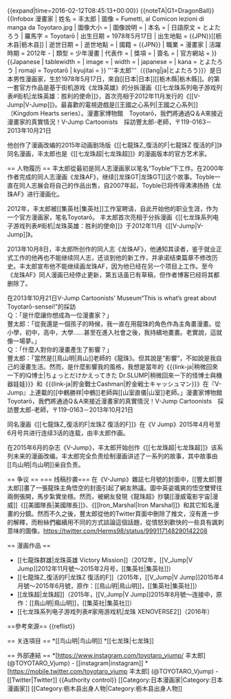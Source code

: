 {{expand|time=2016-02-12T08:45:13+00:00}}
{{noteTA|G1=DragonBall}}
{{Infobox 漫畫家
| 姓名       = 丰太郎
| 圖像       = Fumetti, al Comicon lezioni di manga da Toyotaro.jpg
| 圖像大小   = 
| 圖像說明   = 
| 本名       = 
| 日語原文   = とよたろう
| 羅馬字     = Toyotarō
| 出生日期   = 1978年5月17日
| 出生地點   = {{JPN}}[[枥木县|枥木县]]
| 逝世日期   = 
| 逝世地點   = 
| 國籍       = {{JPN}}
| 職業       = 漫畫家
| 活躍時期   = 2012年 - 
| 類型       = 少年漫畫
| 代表作     = 
| 獎項       = 
| 簽名       = 
| 官方網站   = 
}}
{{Japanese
| tablewidth = 
| image      = 
| width      = 
| japanese   = 
| kana       = とよたろう
| romaji     = Toyotarō
| kyujitai   = 
}}
'''丰太郎'''（{{lang|ja|とよたろう}}）是日本男性漫画家，生於1978年5月17日，來自[[日本|日本]][[栃木縣|栃木縣]]。的第一套官方作品是基于街机游戏《龙珠英雄》的分拆漫画《[[七龙珠系列电子游戏列表#街机|龙珠英雄：胜利的使命]]》，首次亮相于2012年11月发行的《[[V-Jump|V-Jump]]》。最喜歡的電視遊戲是[[王國之心系列|王國之心系列]]（Kingdom Hearts series）。<ref>漫畫家博物館　Toyotarō，我們將通過Q＆A來接近漫畫家的真實情況！V-Jump Cartoonists　採訪豐太郎-老師，〒119-0163－2013年10月21日</ref>

他创作了漫画改编的2015年动画剧场版《[[七龍珠Z_復活的F|七龍珠Z 復活的F]]》同名漫画，丰太郎也是《[[七龙珠超|七龙珠超]]》的漫画版本的官方艺术家。

== 人物履历 ==
丰太郎從最初是同人志漫画家以笔名“Toyble”下工作。在2000年作者完成的同人志漫画《龙珠AF》，继续[[龙珠GT|龙珠GT]]这个故事。Toyble一直在同人志展会将自己的作品出售，自2007年起，Toyble已将传得沸沸扬扬《龙珠AF》进行漫画化。

2012年，丰太郎被[[集英社|集英社]]工作室聘请，自此开始他的职业生涯，作为一个官方漫画家，笔名Toyotarō。 
丰太郎首次亮相于分拆漫画《[[七龙珠系列电子游戏列表#街机|龙珠英雄：胜利的使命]]》于2012年11月《[[V-Jump|V-Jump]]》。

2013年10月8日，丰太郎所创作的同人志《龙珠AF》，他通知其读者，鉴于就业正式工作的他再也不能继续同人志，还谈到他的新工作，并承诺结束篇章不修改历史。丰太郎宣布他不能继续画龙珠AF，因为他已经在另一个项目上工作。至今《龙珠AF》同人漫画已经停止更新，第五话虽已有草稿，但作者博客已经将其都删除了。

在2013年10月21日V-Jump Cartoonists’ Museum“This is what’s great about Toyotarō-sensei!”的採訪<br>
Ｑ：「是什麼讓你想成為一位漫畫家？」<br>
豐太郎：「從我還是一個孩子的時候，我一直在用龍珠的角色作為主角畫漫畫。從小學，初中，高中，大學……甚至在進入社會之後，我持續地畫畫。老實說，這就像一場夢。」<br>
Ｑ：「什麼人對你的漫畫產生了影響？」<br>
豐太郎：「當然是[[鳥山明|鳥山]]老師的《龍珠》。但其說是“影響”，不如說是我自己的漫畫生活。然而，是什麼影響我的風格，我想是當年的《{{link-ja|稍微回來一下的IQ博士|ちょっとだけかえってきた Dr.SLUMP|稍微回來一下的怪博士與機器娃娃}}》和《{{link-ja|貯金戰士Cashman|貯金戦士キャッシュマン}}》在『V-Jump』上連載的[[中鶴勝祥|中鶴]]老師與[[山室直儀|山室]]老師。」<ref>漫畫家博物館　Toyotarō，我們將通過Q＆A來接近漫畫家的真實情況！V-Jump Cartoonists　採訪豐太郎-老師，〒119-0163－2013年10月21日</ref>

同名漫画《[[七龍珠Z_復活的F|龙珠Z 復活的F]]》在《V Jump》2015年4月号至6月号共进行连续3话的连载，由丰太郎作画。

在2015年6月的杂志《V-Jump》，丰太郎开始创作《[[七龙珠超|七龙珠超]]》该系列未来的漫画改编。丰太郎完全负责绘制漫画讲述了一系列的故事，其中故事由[[鸟山明|鸟山明]]亲自负责。

== 争议 ==
=== 线稿抄袭===
在《V-Jump》雜誌七月號的封面中，[[豐太郎|豐太郎]]畫了一張龍珠主角悟空的封面引起了網友熱議。圖中英姿颯爽的悟空雙臂往兩側張開，馬步紮實坐穩。然而，被網友發現《龍珠超》抄襲[[漫威電影宇宙|漫威]]《[[美國隊長|美國隊長]]》、《[[Iron_Marshal|Iron Marshal]]》和其它知名漫畫的分鏡。然而不久之後，豐太郎從他的Twitter頁面中刪除了推文，沒有進一步的解釋，而粉絲們繼續用不同的方式談論這個話題，從憤怒到歡快的一些具有諷刺意味的圖像。<ref>https://twitter.com/Herms98/status/999117148290142208</ref>

== 漫画作品 ==
* [[七龍珠群雄|龙珠英雄 Victory Mission]]（2012年，[[V_Jump|V Jump]]2012年11月號～2015年2月号，[[集英社|集英社]]）
* [[七龍珠Z_復活的F|龙珠Z 復活的F]]（2015年，[[V_Jump|V Jump]]2015年4月號～2015年6月號，原作：[[鳥山明|鳥山明]]，[[集英社|集英社]]）
* [[龙珠超|龙珠超]]（2015年，[[V_Jump|V Jump]]2015年8月號～连接中，原作：[[鳥山明|鳥山明]]，[[集英社|集英社]]）
* [[七龙珠系列电子游戏列表#家用游戏机|龙珠 XENOVERSE2]]（2016年）

==參考來源==
{{reflist}}

== 关连項目 ==
*[[鸟山明|鸟山明]]
*[[七龙珠|七龙珠]]

== 外部連結 ==
*[https://www.instagram.com/toyotaro_vjump/ 丰太郎] (@TOYOTARO_Vjump) - [[instagram|instagram]]
*[https://mobile.twitter.com/toyotaro_vjump 丰太郎] (@TOYOTARO_Vjump) - [[Twitter|Twitter]]
{{Authority control}}
[[Category:日本漫画家|Category:日本漫画家]]
[[Category:枥木县出身人物|Category:枥木县出身人物]]